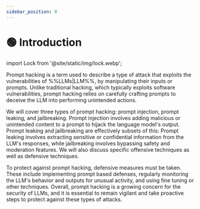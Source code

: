 ```yaml
---
sidebar_position: 0
---
```




# 🟢 Introduction

import Lock from '@site/static/img/lock.webp';

<div style={{textAlign: 'center'}}>
  <LazyLoadImage src={Lock} style={{width:"30%"}}/>

</div>


Prompt hacking is a term used to describe a type of attack that exploits the vulnerabilities of %%LLMs|LLM%%, by manipulating their inputs or prompts. Unlike traditional hacking, which typically exploits software vulnerabilities, prompt hacking relies on carefully crafting prompts to deceive the LLM into performing unintended actions.

We will cover three types of prompt hacking: prompt injection, prompt leaking, and jailbreaking. Prompt injection involves adding malicious or unintended content to a prompt to hijack the language model's output. Prompt leaking and jailbreaking are effectively subsets of this: Prompt leaking involves extracting sensitive or confidential information from the LLM's responses, while jailbreaking involves bypassing safety and moderation features. We will also discuss specific offensive techniques as well as defensive techniques.

To protect against prompt hacking, defensive measures must be taken. These include implementing prompt based defenses, regularly monitoring the LLM's behavior and outputs for unusual activity, and using fine tuning or other techniques. Overall, prompt hacking is a growing concern for the security of LLMs, and it is essential to remain vigilant and take proactive steps to protect against these types of attacks.